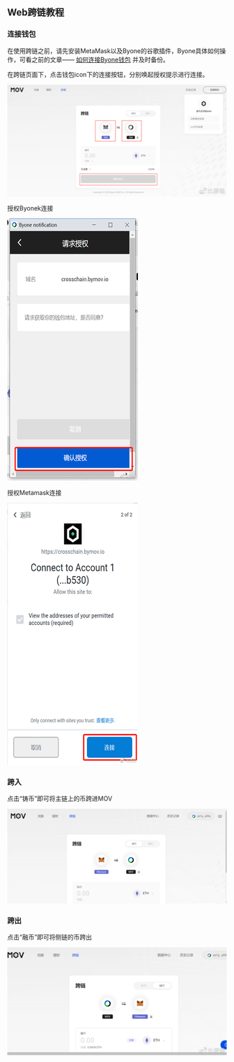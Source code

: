 ## Web跨链教程

### 连接钱包

在使用跨链之前，请先安装MetaMask以及Byone的谷歌插件，Byone具体如何操作，可看之前的文章—— [如何连接Byone钱包](https://support.bymov.io/web/web%E8%BF%9E%E6%8E%A5byone%E9%92%B1%E5%8C%85.html) 并及时备份。

在跨链页面下，点击钱包icon下的连接按钮，分别唤起授权提示进行连接。

![](../images/web-crosschain1.png)

授权Byonek连接

![](../images/web-crosschain2.png)

授权Metamask连接

![](../images/web-crosschain3.png)

### 跨入

点击“铸币”即可将主链上的币跨进MOV

![](../images/web-crosschain4.png)

### 跨出

点击“融币”即可将侧链的币跨出

![](../images/web-crosschain5.png)
